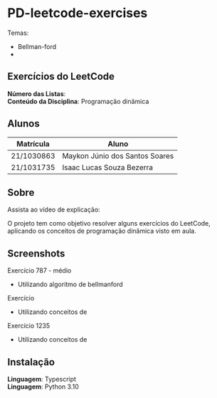 # PD-leetcode-exercises

Temas:

-  Bellman-ford
-  


## Exercícios do LeetCode

**Número das Listas**:  <br>
**Conteúdo da Disciplina**: Programação dinâmica<br>

## Alunos

| Matrícula  | Aluno                          |
| ---------- | ------------------------------ |
| 21/1030863 | Maykon Júnio dos Santos Soares |
| 21/1031735 | Isaac Lucas Souza Bezerra      |

## Sobre

Assista ao vídeo de explicação: 

O projeto tem como objetivo resolver alguns exercícios do LeetCode, aplicando os conceitos de programação dinâmica visto em aula.

## Screenshots
Exercício 787 - médio
-  Utilizando algoritmo de bellmanford



Exercício
- Utilizando conceitos de 


Exercício 1235
- Utilizando conceitos de 

## Instalação

**Linguagem**: Typescript<br>
**Linguagem**: Python 3.10<br>
